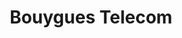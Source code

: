---
title: "Bouygues Telecom"
url: /nice/bouygues-telecom-rue-de-france/
shop: téléphone portable
---